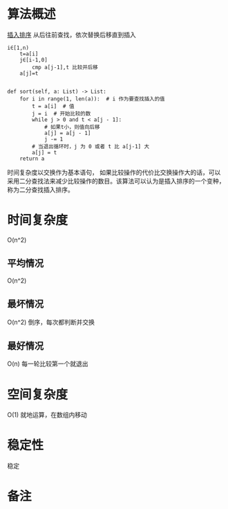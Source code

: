 # 算法概述
[插入排序](https://zh.wikipedia.org/zh-hans/%E6%8F%92%E5%85%A5%E6%8E%92%E5%BA%8F)
从后往前查找，依次替换后移直到插入

    i∈[1,n)
        t=a[i]
        j∈[i-1,0]
            cmp a[j-1],t 比较并后移
        a[j]=t
        
    
    def sort(self, a: List) -> List:
        for i in range(1, len(a)):  # i 作为要查找插入的值
            t = a[i]  # 值
            j = i  # 开始比较的数
            while j > 0 and t < a[j - 1]:
                # 如果t小，则值向后移
                a[j] = a[j - 1]
                j -= 1
            # 当退出循环时，j 为 0 或者 t 比 a[j-1] 大
            a[j] = t
        return a
    
    
时间复杂度以交换作为基本语句，
如果比较操作的代价比交换操作大的话，可以采用二分查找法来减少比较操作的数目。该算法可以认为是插入排序的一个变种，称为二分查找插入排序。

# 时间复杂度
O(n^2)
## 平均情况
O(n^2)
## 最坏情况
O(n^2)
倒序，每次都判断并交换
## 最好情况
O(n)
每一轮比较第一个就退出

# 空间复杂度
O(1)
就地运算，在数组内移动

# 稳定性
稳定

# 备注